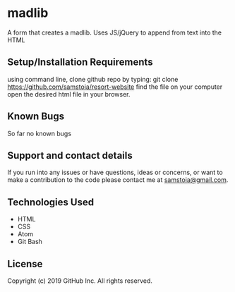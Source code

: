 # madlib
A form that creates a madlib.  Uses JS/jQuery to append from text into the HTML

## Setup/Installation Requirements
using command line, clone github repo by typing: git clone https://github.com/samstoia/resort-website
find the file on your computer
open the desired html file in your browser.
## Known Bugs
So far no known bugs

## Support and contact details
If you run into any issues or have questions, ideas or concerns, or want to make a contribution to the code please contact me at samstoia@gmail.com.

## Technologies Used
* HTML
* CSS
* Atom
* Git Bash
## License
Copyright (c) 2019 GitHub Inc. All rights reserved.
